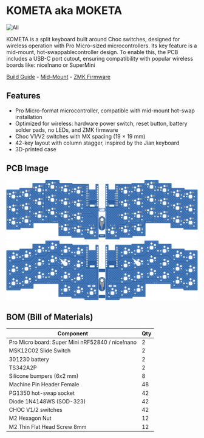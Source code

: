 # KOMETA aka MOKETA

![All](image/gallery/preview.png)

KOMETA is a split keyboard built around Choc switches, designed for wireless operation with Pro Micro–sized microcontrollers. Its key feature is a mid-mount, hot-swappablecontroller design. To enable this, the PCB includes a USB-C port cutout, ensuring compatibility with popular wireless boards like: nice!nano or SuperMini

[Build Guide](build_guide.md) - [Mid-Mount](mid_mount.md) - [ZMK Firmware](https://github.com/inpudiy/kometa-zmk/releases)

## Features

- Pro Micro-format microcontroller, compatible with mid-mount hot-swap installation
- Optimized for wireless: hardware power switch, reset button, battery solder pads, no LEDs, and ZMK firmware
- Choc V1/V2 switches with MX spacing (19 × 19 mm)
- 42-key layout with column stagger, inspired by the Jian keyboard
- 3D-printed case

## PCB Image

![Bottom](image/pcb/bottom.svg)
![Top](image/pcb/top.svg)


## BOM (Bill of Materials)

| Component                                                    | Qty |
| ------------------------------------------------------------ | --- |
| Pro Micro board: Super Mini nRF52840 / nice!nano             | 2   |
| MSK12C02 Slide Switch                                        | 2   |
| 301230 battery                                               | 2   |
| TS342A2P                                                     | 2   |
| Silicone bumpers (6x2 mm)                                    | 8   |
| Machine Pin Header Female                                    | 48  |
| PG1350 hot-swap socket                                       | 42  |
| Diode 1N4148WS (SOD-323)                                     | 42  |
| CHOC V1/2 switches                                           | 42  |
| M2 Hexagon Nut                                               | 12  |
| M2 Thin Flat Head Screw 8mm                                  | 12  |
